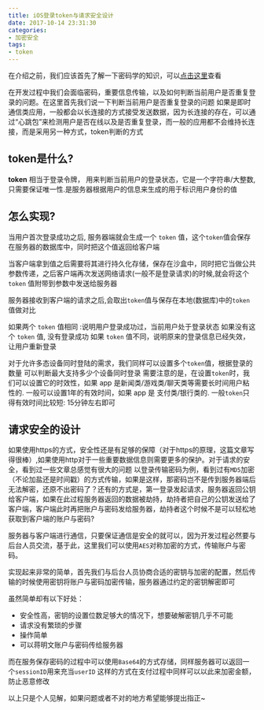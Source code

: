 ```yaml
---
title: iOS登录token与请求安全设计
date: 2017-10-14 23:31:30
categories:
- 加密安全
tags:
- token
---
```


在介绍之前，我们应该首先了解一下密码学的知识，可以[点击这里](/_posts/2016-04-24-常见的加密方式总结.md)查看


在开发过程中我们会面临密码，重要信息传输，以及如何判断当前用户是否重复登录的问题。在这里首先我们说一下判断当前用户是否重复登录的问题
如果是即时通信类应用，一般都会以长连接的方式接受发送数据，因为长连接的存在，可以通过“心跳包”来检测用户是否在线以及是否重复登录，而一般的应用都不会维持长连接，而是采用另一种方式，token判断的方式

## token是什么?
**token** 相当于登录令牌， 用来判断当前用户的登录状态，它是一个字符串/大整数,只需要保证唯一性.是服务器根据用户的信息来生成的用于标识用户身份的值
## 怎么实现?
当用户首次登录成功之后, 服务器端就会生成一个 `token` 值，这个`token`值会保存在服务器的数据库中，同时把这个值返回给客户端

当客户端拿到值之后需要将其进行持久化存储，保存在沙盒中，同时把它当做公共参数传递，之后客户端再次发送网络请求(一般不是登录请求)的时候,就会将这个 `token` 值附带到参数中发送给服务器

服务器接收到客户端的请求之后,会取出`token`值与保存在本地(数据库)中的`token`值做对比

如果两个 `token` 值相同 :说明用户登录成功过，当前用户处于登录状态
如果没有这个 `token` 值, 没有登录成功
如果 `token` 值不同，说明原来的登录信息已经失效，让用户重新登录

对于允许多态设备同时登陆的需求，我们同样可以设置多个`token`值，根据登录的数量 可以判断最大支持多少个设备同时登录
需要注意的是，在设置`token`时，我们可以设置它的时效性，如果 app 是新闻类/游戏类/聊天类等需要长时间用户粘性的. 一般可以设置1年的有效时间，如果 app 是 支付类/银行类的. 一般`token`只得有效时间比较短: 15分钟左右即可

## 请求安全的设计

如果使用https的方式，安全性还是有足够的保障（对于https的原理，这篇文章写得很棒）,如果使用http对于一些重要数据信息则需要更多的保护。对于请求的安全，看到过一些文章总感觉有很大的问题
以登录传输密码为例，看到过有`MD5`加密（不论加盐还是时间戳）的方式传输，如果是这样，那密码岂不是传到服务器端后无法解密，还原不出密码了？还有的方式是，第一登录发起请求，服务器返回公钥给客户端，如果在此过程服务器返回的数据被劫持，劫持者把自己的公钥发送给了客户端，客户端此时再把账户与密码发给服务器，劫持者这个时候不是可以轻松地获取到客户端的账户与密码?

服务器与客户端进行通信，只要保证通信是安全的就可以，因为开发过程必然要与后台人员交流，基于此，这里我们可以使用`AES`对称加密的方式，传输账户与密码。

实现起来非常的简单，首先我们与后台人员协商合适的密钥与加密的配置，然后传输的时候使用密钥将账户与密码加密传输，服务器通过约定的密钥解密即可

虽然简单却有以下好处：
* 安全性高，密钥的设置位数足够大的情况下，想要破解密钥几乎不可能
* 请求没有繁琐的步骤
* 操作简单
* 可以蒋明文账户与密码传给服务器

而在服务保存密码的过程中可以使用`Base64`的方式存储，同样服务器可以返回一个`sessionID`用来充当`userID`
这样的方式在支付过程中同样可以以此来加密金额，防止恶意修改

以上只是个人见解，如果问题或者不对的地方希望能够提出指正~




